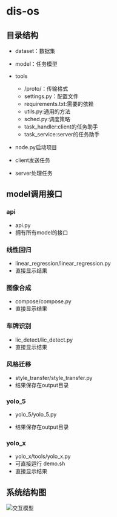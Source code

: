# dis-os

## 目录结构

- dataset：数据集

- model：任务模型

- tools
  
    - /proto/：传输格式
    - settings.py：配置文件
    - requirements.txt:需要的依赖
    - utils.py:通用的方法
    - sched.py:调度策略
    - task_handler:client的任务助手
    - task_service:server的任务助手

- node.py启动项目

- client发送任务

- server处理任务


## model调用接口

### api

- api.py
- 拥有所有model的接口

### 线性回归

- linear_regression/linear_regression.py
- 直接显示结果

### 图像合成

- compose/compose.py
- 直接显示结果


### 车牌识别

- lic_detect/lic_detect.py
- 直接显示结果


### 风格迁移

- style_transfer/style_transfer.py
- 结果保存在output目录


### yolo_5

- yolo_5/yolo_5.py

- 结果保存在output目录


### yolo_x

- yolo_x/tools/yolo_x.py
- 可直接运行 demo.sh
- 直接显示结果

## 系统结构图

![交互模型](https://user-images.githubusercontent.com/56027589/155711621-9426b534-ae68-4fb4-b740-144cdedc914a.png)

